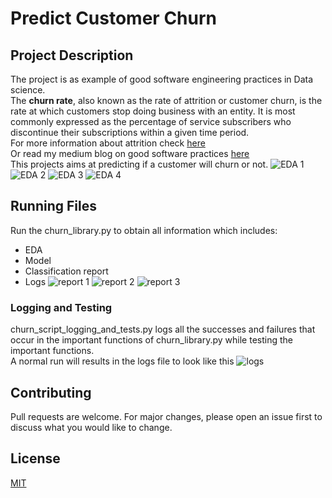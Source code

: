# Predict Customer Churn




## Project Description

The project is as example of good software engineering practices in Data science.<br/>
The **churn rate**, also known as the rate of attrition or customer churn, 
is the rate at which customers stop doing business with an entity. 
It is most commonly expressed as the percentage of service subscribers 
who discontinue their subscriptions within a given time period.<br/>
For more information about attrition check [here](https://www.investopedia.com/terms/c/churnrate.asp#:~:text=The%20churn%20rate%2C%20also%20known,within%20a%20given%20time%20period.) <br/>
Or read my medium blog on good software practices [here](https://harshitsati.medium.com/guide-for-effective-code-reviews-b1c5165432ae)<br/>
This projects aims at predicting if a customer will churn or not.
![EDA 1](https://github.com/HarshitSati/Projects/blob/main/Customer_Churn/images/eda/Attrition_Flag_distribution.jpg)
![EDA 2](https://github.com/HarshitSati/Projects/blob/main/Customer_Churn/images/eda/Income_Category_distribution.jpg)
![EDA 3](https://github.com/HarshitSati/Projects/blob/main/Customer_Churn/images/eda/Customer_Age_distribution.jpg)
![EDA 4](https://github.com/HarshitSati/Projects/blob/main/Customer_Churn/images/eda/Education_Level_distribution.jpg)

## Running Files

Run the churn_library.py to obtain all information which includes: <br/>
- EDA
- Model
- Classification report
- Logs
![report 1](https://github.com/HarshitSati/Projects/blob/main/Customer_Churn/images/results/Logistic_Regression_classification_report.jpg)
![report 2](https://github.com/HarshitSati/Projects/blob/main/Customer_Churn/images/results/Random_Forest_classification_report.jpg)
![report 3](https://github.com/HarshitSati/Projects/blob/main/Customer_Churn/images/results/XGBoost_classification_report.jpg)
### Logging and Testing
churn_script_logging_and_tests.py logs all the successes and failures 
that occur in the important functions of churn_library.py while testing the important functions.</br>
A normal run will results in the logs file to look like this
![logs](https://github.com/HarshitSati/Projects/blob/main/Customer_Churn/logs/SS_logs_normal.png)</br>

## Contributing
Pull requests are welcome. For major changes, please open an issue first to discuss what you would like to change.

## License
[MIT](https://choosealicense.com/licenses/mit/)

